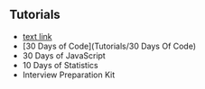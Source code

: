 ## Tutorials
* [text link](https://duckduckgo.com)
* [30 Days of Code](Tutorials/30 Days Of Code)
* 30 Days of JavaScript
* 10 Days of Statistics
* Interview Preparation Kit
